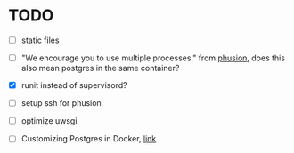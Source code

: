 # TODO

- [ ] static files

- [ ] "We encourage you to use multiple processes." from [phusion](http://phusion.github.io/baseimage-docker/), does this also mean postgres in the same container?

- [x] runit instead of supervisord?

- [ ] setup ssh for phusion

- [ ] optimize uwsgi

- [ ] Customizing Postgres in Docker, [link](https://osxdominion.wordpress.com/2015/01/25/customizing-postgres-in-docker/)
